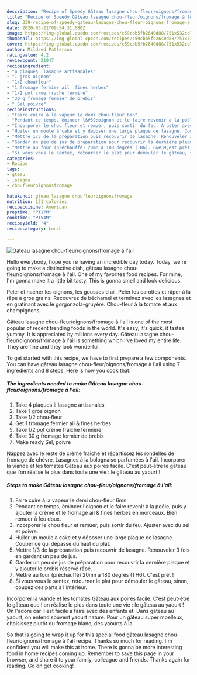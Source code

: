 ```yaml
---
description: "Recipe of Speedy Gâteau lasagne chou-fleur/oignons/fromage à l&amp;#39;ail"
title: "Recipe of Speedy Gâteau lasagne chou-fleur/oignons/fromage à l&amp;#39;ail"
slug: 339-recipe-of-speedy-gateau-lasagne-chou-fleur-oignons-fromage-a-l-and-39-ail
date: 2020-05-21T09:54:31.680Z
image: https://img-global.cpcdn.com/recipes/c59cbb5fb2640d88/751x532cq70/gateau-lasagne-chou-fleuroignonsfromage-a-lail-photo-principale-de-la-recette.jpg
thumbnail: https://img-global.cpcdn.com/recipes/c59cbb5fb2640d88/751x532cq70/gateau-lasagne-chou-fleuroignonsfromage-a-lail-photo-principale-de-la-recette.jpg
cover: https://img-global.cpcdn.com/recipes/c59cbb5fb2640d88/751x532cq70/gateau-lasagne-chou-fleuroignonsfromage-a-lail-photo-principale-de-la-recette.jpg
author: Mildred Patterson
ratingvalue: 4.2
reviewcount: 21847
recipeingredient:
- "4 plaques  lasagne artisanales"
- "1 gros oignon"
- "1/2 choufleur"
- "1 fromage fermier ail  fines herbes"
- "1/2 pot crme frache fermire"
- "30 g fromage fermier de brebis"
- " Sel poivre"
recipeinstructions:
- "Faire cuire à la vapeur le demi chou-fleur 6mn"
- "Pendant ce temps, émincer l&#39;oignon et le faire revenir à la poêle, puis y ajouter la crème et le fromage ail &amp; fines herbes en morceaux. Bien remuer à feu doux."
- "Incorporer le chou fleur et remuer, puis sortir du feu. Ajuster avec du sel et poivre."
- "Huiler un moule à cake et y déposer une large plaque de lasagne. Couper ce qui dépasse du haut du plat."
- "Mettre 1/3 de la préparation puis recouvrir de lasagne. Renouveler 3 fois en gardant un peu de jus."
- "Garder un peu de jus de préparation pour recouvrir la dernière plaque et y ajouter le brebis réservé râpé."
- "Mettre au four (préchauffé) 20mn à 180 degrés (TH6). C&#39;est prêt !"
- "Si vous vous le sentez, retourner le plat pour démouler le gâteau, sinon, coupez des parts à l&#39;intérieur."
categories:
- Recipe
tags:
- gteau
- lasagne
- choufleuroignonsfromage

katakunci: gteau lasagne choufleuroignonsfromage 
nutrition: 121 calories
recipecuisine: American
preptime: "PT17M"
cooktime: "PT54M"
recipeyield: "4"
recipecategory: Lunch

---
```



![Gâteau lasagne chou-fleur/oignons/fromage à l&#39;ail](https://img-global.cpcdn.com/recipes/c59cbb5fb2640d88/751x532cq70/gateau-lasagne-chou-fleuroignonsfromage-a-lail-photo-principale-de-la-recette.jpg)

Hello everybody, hope you're having an incredible day today. Today, we're going to make a distinctive dish, gâteau lasagne chou-fleur/oignons/fromage à l&#39;ail. One of my favorites food recipes. For mine, I'm gonna make it a little bit tasty. This is gonna smell and look delicious.

Peler et hacher les oignons, les gousses d ail. Peler les carottes et râper à la râpe à gros grains. Recouvrez de béchamel et terminez avec les lasagnes et en gratinant avec le gorgonzola-gruyère. Chou-fleur à la tomate et aux champignons.

Gâteau lasagne chou-fleur/oignons/fromage à l&#39;ail is one of the most popular of recent trending foods in the world. It's easy, it's quick, it tastes yummy. It is appreciated by millions every day. Gâteau lasagne chou-fleur/oignons/fromage à l&#39;ail is something which I've loved my entire life. They are fine and they look wonderful.


To get started with this recipe, we have to first prepare a few components. You can have gâteau lasagne chou-fleur/oignons/fromage à l&#39;ail using 7 ingredients and 8 steps. Here is how you cook that.

<!--inarticleads1-->

##### The ingredients needed to make Gâteau lasagne chou-fleur/oignons/fromage à l&#39;ail:

1. Take 4 plaques à lasagne artisanales
1. Take 1 gros oignon
1. Take 1/2 chou-fleur
1. Get 1 fromage fermier ail &amp; fines herbes
1. Take 1/2 pot crème fraîche fermière
1. Take 30 g fromage fermier de brebis
1. Make ready  Sel, poivre


Nappez avec le reste de crème fraîche et répartissez les rondelles de fromage de chèvre. Lasagnes à la bolognaise parfumées à l&#39;ail. Incorporer la viande et les tomates Gâteau aux poires facile. C&#39;est peut-être le gâteau que l&#39;on réalise le plus dans toute une vie : le gâteau au yaourt ! 

<!--inarticleads2-->

##### Steps to make Gâteau lasagne chou-fleur/oignons/fromage à l&#39;ail:

1. Faire cuire à la vapeur le demi chou-fleur 6mn
1. Pendant ce temps, émincer l&#39;oignon et le faire revenir à la poêle, puis y ajouter la crème et le fromage ail &amp; fines herbes en morceaux. Bien remuer à feu doux.
1. Incorporer le chou fleur et remuer, puis sortir du feu. Ajuster avec du sel et poivre.
1. Huiler un moule à cake et y déposer une large plaque de lasagne. Couper ce qui dépasse du haut du plat.
1. Mettre 1/3 de la préparation puis recouvrir de lasagne. Renouveler 3 fois en gardant un peu de jus.
1. Garder un peu de jus de préparation pour recouvrir la dernière plaque et y ajouter le brebis réservé râpé.
1. Mettre au four (préchauffé) 20mn à 180 degrés (TH6). C&#39;est prêt !
1. Si vous vous le sentez, retourner le plat pour démouler le gâteau, sinon, coupez des parts à l&#39;intérieur.


Incorporer la viande et les tomates Gâteau aux poires facile. C&#39;est peut-être le gâteau que l&#39;on réalise le plus dans toute une vie : le gâteau au yaourt ! On l&#39;adore car il est facile à faire avec des enfants et. Dans gâteau au yaourt, on entend souvent yaourt nature. Pour un gâteau super moelleux, choisissez plutôt du fromage blanc, des yaourts à la. 

So that is going to wrap it up for this special food gâteau lasagne chou-fleur/oignons/fromage à l&#39;ail recipe. Thanks so much for reading. I'm confident you will make this at home. There is gonna be more interesting food in home recipes coming up. Remember to save this page in your browser, and share it to your family, colleague and friends. Thanks again for reading. Go on get cooking!
